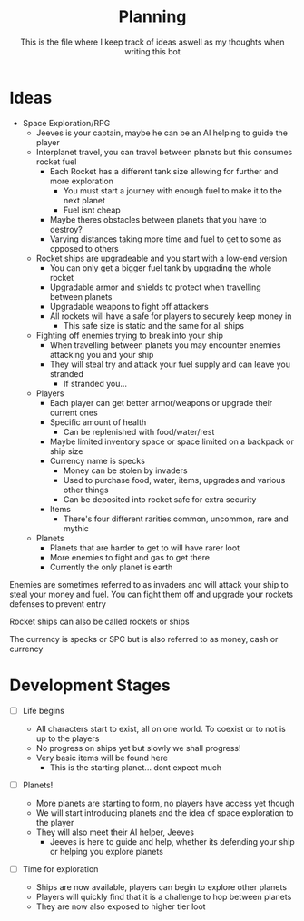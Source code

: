 <div align="center">
    <h1>Planning</h1>
    This is the file where I keep track of ideas aswell as my thoughts when writing this bot
    <br>
    <br>
</div>

# Ideas

-   Space Exploration/RPG
    -   Jeeves is your captain, maybe he can be an AI helping to guide the player
    -   Interplanet travel, you can travel between planets but this consumes rocket fuel
        -   Each Rocket has a different tank size allowing for further and more exploration
            -   You must start a journey with enough fuel to make it to the next planet
            -   Fuel isnt cheap
        -   Maybe theres obstacles between planets that you have to destroy?
        -   Varying distances taking more time and fuel to get to some as opposed to others
    -   Rocket ships are upgradeable and you start with a low-end version
        -   You can only get a bigger fuel tank by upgrading the whole rocket
        -   Upgradable armor and shields to protect when travelling between planets
        -   Upgradable weapons to fight off attackers
        -   All rockets will have a safe for players to securely keep money in
            -   This safe size is static and the same for all ships
    -   Fighting off enemies trying to break into your ship
        -   When travelling between planets you may encounter enemies attacking you and your ship
        -   They will steal try and attack your fuel supply and can leave you stranded
            -   If stranded you...
    -   Players
        -   Each player can get better armor/weapons or upgrade their current ones
        -   Specific amount of health
            -   Can be replenished with food/water/rest
        -   Maybe limited inventory space or space limited on a backpack or ship size
        -   Currency name is specks
            -   Money can be stolen by invaders
            -   Used to purchase food, water, items, upgrades and various other things
            -   Can be deposited into rocket safe for extra security
        -   Items
            -   There's four different rarities common, uncommon, rare and mythic
    -   Planets
        -   Planets that are harder to get to will have rarer loot
        -   More enemies to fight and gas to get there
        -   Currently the only planet is earth

Enemies are sometimes referred to as invaders and will attack your ship to steal your money and fuel. You can fight them off and upgrade your rockets defenses to prevent entry

Rocket ships can also be called rockets or ships

The currency is specks or SPC but is also referred to as money, cash or currency

# Development Stages

-   [ ] Life begins

    -   All characters start to exist, all on one world. To coexist or to not is up to the players
    -   No progress on ships yet but slowly we shall progress!
    -   Very basic items will be found here
        -   This is the starting planet... dont expect much

-   [ ] Planets!

    -   More planets are starting to form, no players have access yet though
    -   We will start introducing planets and the idea of space exploration to the player
    -   They will also meet their AI helper, Jeeves
        -   Jeeves is here to guide and help, whether its defending your ship or helping you explore planets

-   [ ] Time for exploration
    -   Ships are now available, players can begin to explore other planets
    -   Players will quickly find that it is a challenge to hop between planets
    -   They are now also exposed to higher tier loot
